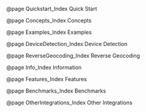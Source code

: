 @page Quickstart_Index Quick Start

@page Concepts_Index Concepts

@page Examples_Index Examples

@page DeviceDetection_Index Device Detection

@page ReverseGeocoding_Index Reverse Geocoding

@page Info_Index Information

@page Features_Index Features

@page Benchmarks_Index Benchmarks

@page OtherIntegrations_Index Other Integrations
